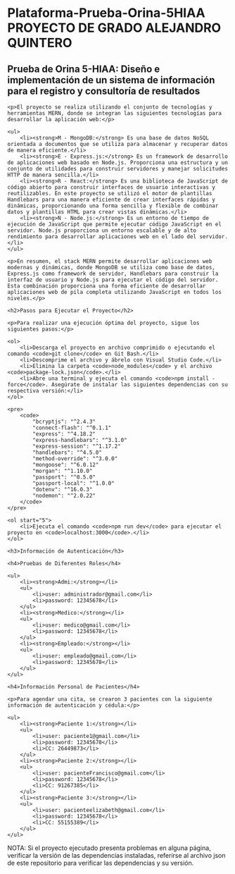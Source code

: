 <!DOCTYPE html>
<html>
<head>
    <title>Pagina-Prueba-Orina-5HIAA</title>
</head>
<body>
    <h1>Plataforma-Prueba-Orina-5HIAA PROYECTO DE GRADO ALEJANDRO QUINTERO</h1>
    <h2>Prueba de Orina 5-HIAA: Diseño e implementación de un sistema de información para el registro y consultoría de resultados</h2>

    <p>El proyecto se realiza utilizando el conjunto de tecnologías y herramientas MERN, donde se integran las siguientes tecnologías para desarrollar la aplicación web:</p>

    <ul>
        <li><strong>M - MongoDB:</strong> Es una base de datos NoSQL orientada a documentos que se utiliza para almacenar y recuperar datos de manera eficiente.</li>
        <li><strong>E - Express.js:</strong> Es un framework de desarrollo de aplicaciones web basado en Node.js. Proporciona una estructura y un conjunto de utilidades para construir servidores y manejar solicitudes HTTP de manera sencilla.</li>
        <li><strong>R - React:</strong> Es una biblioteca de JavaScript de código abierto para construir interfaces de usuario interactivas y reutilizables. En este proyecto se utilizó el motor de plantillas Handlebars para una manera eficiente de crear interfaces rápidas y dinámicas, proporcionando una forma sencilla y flexible de combinar datos y plantillas HTML para crear vistas dinámicas.</li>
        <li><strong>N - Node.js:</strong> Es un entorno de tiempo de ejecución de JavaScript que permite ejecutar código JavaScript en el servidor. Node.js proporciona un entorno escalable y de alto rendimiento para desarrollar aplicaciones web en el lado del servidor.</li>
    </ul>

    <p>En resumen, el stack MERN permite desarrollar aplicaciones web modernas y dinámicas, donde MongoDB se utiliza como base de datos, Express.js como framework de servidor, Handlebars para construir la interfaz de usuario y Node.js para ejecutar el código del servidor. Esta combinación proporciona una forma eficiente de desarrollar aplicaciones web de pila completa utilizando JavaScript en todos los niveles.</p>

    <h2>Pasos para Ejecutar el Proyecto</h2>

    <p>Para realizar una ejecución óptima del proyecto, sigue los siguientes pasos:</p>

    <ol>
        <li>Descarga el proyecto en archivo comprimido o ejecutando el comando <code>git clone</code> en Git Bash.</li>
        <li>Descomprime el archivo y ábrelo con Visual Studio Code.</li>
        <li>Elimina la carpeta <code>node_modules</code> y el archivo <code>package-lock.json</code>.</li>
        <li>Abre una terminal y ejecuta el comando <code>npm install -force</code>. Asegúrate de instalar las siguientes dependencias con su respectiva versión:</li>
    </ol>

    <pre>
        <code>
            "bcryptjs": "^2.4.3"
            "connect-flash": "^0.1.1"
            "express": "^4.18.2"
            "express-handlebars": "^3.1.0"
            "express-session": "^1.17.2"
            "handlebars": "^4.5.0"
            "method-override": "^3.0.0"
            "mongoose": "^6.0.12"
            "morgan": "^1.10.0"
            "passport": "^0.5.0"
            "passport-local": "^1.0.0"
            "dotenv": "^16.0.3"
            "nodemon": "^2.0.22"
        </code>
    </pre>

    <ol start="5">
        <li>Ejecuta el comando <code>npm run dev</code> para ejecutar el proyecto en <code>localhost:3000</code>.</li>
    </ol>

    <h3>Información de Autenticación</h3>

    <h4>Pruebas de Diferentes Roles</h4>

    <ul>
        <li><strong>Admi:</strong></li>
        <ul>
            <li>user: administrador@gmail.com</li>
            <li>password: 12345678</li>
        </ul>
        <li><strong>Medico:</strong></li>
        <ul>
            <li>user: medico@gmail.com</li>
            <li>password: 12345678</li>
        </ul>
        <li><strong>Empleado:</strong></li>
        <ul>
            <li>user: empleado@gmail.com</li>
            <li>password: 12345678</li>
        </ul>
    </ul>

    <h4>Información Personal de Pacientes</h4>

    <p>Para agendar una cita, se crearon 3 pacientes con la siguiente información de autenticación y cédula:</p>

    <ul>
        <li><strong>Paciente 1:</strong></li>
        <ul>
            <li>user: paciente1@gmail.com</li>
            <li>password: 12345678</li>
            <li>CC: 26449873</li>
        </ul>
        <li><strong>Paciente 2:</strong></li>
        <ul>
            <li>user: pacienteFrancisco@gmail.com</li>
            <li>password: 12345678</li>
            <li>CC: 91267385</li>
        </ul>
        <li><strong>Paciente 3:</strong></li>
        <ul>
            <li>user: pacienteelizabeth@gmail.com</li>
            <li>password: 12345678</li>
            <li>CC: 55155389</li>
        </ul>
    </ul>
</body>
</html>
NOTA: Si el proyecto ejecutado presenta problemas en alguna página, verificar la versión de las dependencias instaladas, referirse al archivo json de este repositorio para verificar las dependencias y su versión.
